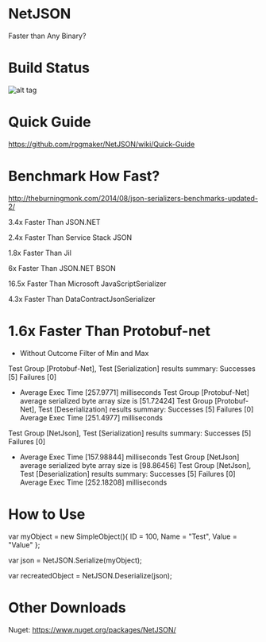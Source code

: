 NetJSON
=======

Faster than Any Binary?

Build Status
============

![alt tag](https://ci.appveyor.com/api/projects/status/github/rpgmaker/netjson?svg=true)

Quick Guide
===========
https://github.com/rpgmaker/NetJSON/wiki/Quick-Guide

Benchmark How Fast?
===================

http://theburningmonk.com/2014/08/json-serializers-benchmarks-updated-2/

3.4x Faster Than JSON.NET

2.4x Faster Than Service Stack JSON

1.8x Faster Than Jil

6x Faster Than JSON.NET BSON

16.5x Faster Than Microsoft JavaScriptSerializer

4.3x Faster Than DataContractJsonSerializer

1.6x Faster Than Protobuf-net
======================================================

- Without Outcome Filter of Min and Max

Test Group [Protobuf-Net], Test [Serialization] results summary:
Successes   [5]
Failures    [0]
- Average Exec Time [257.9771] milliseconds
Test Group [Protobuf-Net] average serialized byte array size is [51.72424]
Test Group [Protobuf-Net], Test [Deserialization] results summary:
Successes   [5]
Failures    [0]
Average Exec Time [251.4977] milliseconds



Test Group [NetJson], Test [Serialization] results summary:
Successes   [5]
Failures    [0]
- Average Exec Time [157.98844] milliseconds
Test Group [NetJson] average serialized byte array size is [98.86456]
Test Group [NetJson], Test [Deserialization] results summary:
Successes   [5]
Failures    [0]
Average Exec Time [252.18208] milliseconds




How to Use
==========

var myObject = new SimpleObject(){ ID = 100, Name = "Test", Value = "Value" };

var json = NetJSON.Serialize(myObject);

var recreatedObject = NetJSON.Deserialize<SimpleObject>(json);


Other Downloads
===============

Nuget: https://www.nuget.org/packages/NetJSON/
